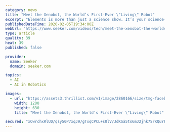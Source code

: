 ```yaml
---
category: news
title: "Meet the Xenobot, the World’s First-Ever \"Living\" Robot"
excerpt: "Elements is more than just a science show. It’s your science-loving best friend, tasked with keeping you updated and interested on all the compelling, innovative and groundbreaking science happening all around us. Join our passionate hosts as they help break down and present fascinating science, from quarks to quantum theory and beyond."
publishedDateTime: 2020-02-05T19:34:00Z
webUrl: "https://www.seeker.com/videos/tech/meet-the-xenobot-the-worlds-first-ever-living-robot"
type: article
quality: 39
heat: 39
published: false

provider:
  name: Seeker
  domain: seeker.com

topics:
  - AI
  - AI in Robotics

images:
  - url: "https://assets3.thrillist.com/v1/image/2860166/size/tmg-facebook_social.jpg"
    width: 1200
    height: 630
    title: "Meet the Xenobot, the World’s First-Ever \"Living\" Robot"

secured: "xCwrchxRlUD/qsy50P7xqJ9/gTxqCPCL+s0lV/JdKSa5ts6mJ2jhk7SrKQuYFEcC60yavR1r3nwtLYP7mejInMkloFSdWH/iF1gB7xi94lr2RKXVo5gUO0KdumjHozeT0+KusndtxToWI8Ot3lsKrvpYdTbPB7Jq+wqTO9JCMUswR6hQ7UdiwhMkSFWRWTD6ANP+tDf4fjNEMmqkvtfNa2EH1P5lXgytGQktPwsAsODh5ijcK86QxJKYNuxzW+xOptQvYY7W2+zpMejmlPBQqldXsKpcZt+gURcL+LotqPh11tW3xD8Sw0wh6TFXyvH1;PjYOTMeDYc+sFbqKm+LgUw=="
---
```


